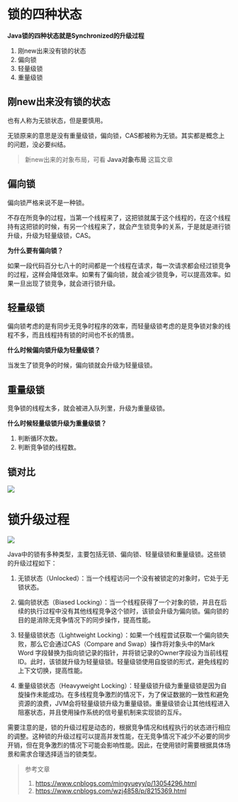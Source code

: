 

 # 锁的四种状态

**Java锁的四种状态就是Synchronized的升级过程**

1. 刚new出来没有锁的状态
2. 偏向锁 
3. 轻量级锁
4. 重量级锁



## 刚new出来没有锁的状态

也有人称为无锁状态，但是要慎用。

无锁原来的意思是没有重量级锁，偏向锁，CAS都被称为无锁。其实都是概念上的问题，没必要纠结。

> 新new出来的对象布局，可看 **Java对象布局** 这篇文章



## 偏向锁

偏向锁严格来说不是一种锁。

不存在所竞争的过程，当第一个线程来了，这把锁就属于这个线程的，在这个线程持有这把锁的时候，有另一个线程来了，就会产生锁竞争的关系，于是就是进行锁升级，升级为轻量级锁，CAS。

**为什么要有偏向锁？**

如果一段代码百分七八十的时间都是一个线程在请求，每一次请求都会经过锁竞争的过程，这样会降低效率。如果有了偏向锁，就会减少锁竞争，可以提高效率。如果一旦出现了锁竞争，就会进行锁升级。



## 轻量级锁

偏向锁考虑的是有同步无竞争时程序的效率，而轻量级锁考虑的是竞争锁对象的线程不多，而且线程持有锁的时间也不长的情景。



**什么时候偏向锁升级为轻量级锁？**

当发生了锁竞争的时候，偏向锁就会升级为轻量级锁。



## 重量级锁 

竞争锁的线程太多，就会被进入队列里，升级为重量级锁。

**什么时候轻量级锁升级为重量级锁？**

1. 判断循环次数。
2. 判断竞争锁的线程数。



## 锁对比

 ![](https://mmbiz.qlogo.cn/mmbiz_png/3eqXwttvOLtjzibSYqvuZfB4TaSYDTCb11P0eKiao8oddlbPEYztoqzmokPVkhjGnPLbwKghbDeNibia3qFpoq18WA/0?wx_fmt=png&from=appmsg)



# 锁升级过程  

![](https://mmbiz.qlogo.cn/mmbiz_png/3eqXwttvOLtjzibSYqvuZfB4TaSYDTCb14MSFnQF2KaOpQOCcWXRcAfDZibE81ficfW32RNU6wvUEWqRUcPBBIGEA/0?wx_fmt=png&from=appmsg)



Java中的锁有多种类型，主要包括无锁、偏向锁、轻量级锁和重量级锁。这些锁的升级过程如下：

1. 无锁状态（Unlocked）：当一个线程访问一个没有被锁定的对象时，它处于无锁状态。

2. 偏向锁状态（Biased Locking）：当一个线程获得了一个对象的锁，并且在后续的执行过程中没有其他线程竞争这个锁时，该锁会升级为偏向锁。偏向锁的目的是消除无竞争情况下的同步操作，提高性能。

3. 轻量级锁状态（Lightweight Locking）：如果一个线程尝试获取一个偏向锁失败，那么它会通过CAS（Compare and Swap）操作将对象头中的Mark Word 字段替换为指向锁记录的指针，并将锁记录的Owner字段设为当前线程ID。此时，该锁就升级为轻量级锁。轻量级锁使用自旋锁的形式，避免线程的上下文切换，提高性能。

4. 重量级锁状态（Heavyweight Locking）：轻量级锁升级为重量级锁是因为自旋操作未能成功。在多线程竞争激烈的情况下，为了保证数据的一致性和避免资源的浪费，JVM会将轻量级锁升级为重量级锁。重量级锁会让其他线程进入阻塞状态，并且使用操作系统的信号量机制来实现锁的互斥。

需要注意的是，锁的升级过程是动态的，根据竞争情况和线程执行的状态进行相应的调整。这种锁的升级过程可以提高并发性能，在无竞争情况下减少不必要的同步开销，但在竞争激烈的情况下可能会影响性能。因此，在使用锁时需要根据具体场景和需求合理选择适当的锁类型。





> 参考文章
>
> 1. https://www.cnblogs.com/mingyueyy/p/13054296.html
> 2. https://www.cnblogs.com/wzj4858/p/8215369.html


